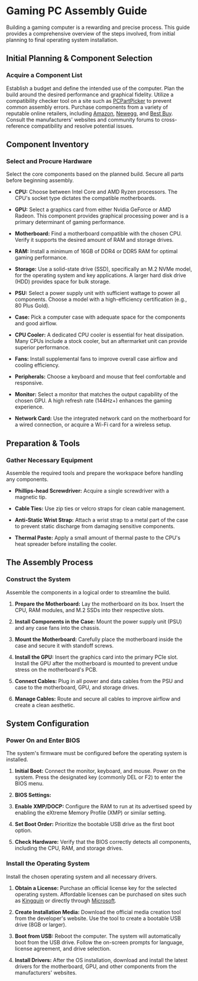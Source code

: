 # Gaming PC Assembly Guide

Building a gaming computer is a rewarding and precise process. This guide provides a comprehensive overview of the steps involved, from initial planning to final operating system installation.

## Initial Planning & Component Selection

### Acquire a Component List

Establish a budget and define the intended use of the computer. Plan the build around the desired performance and graphical fidelity. Utilize a compatibility checker tool on a site such as [PCPartPicker](https://pcpartpicker.com/) to prevent common assembly errors. Purchase components from a variety of reputable online retailers, including [Amazon](https://www.amazon.com/), [Newegg](https://www.newegg.com/), and [Best Buy](https://www.bestbuy.com/). Consult the manufacturers' websites and community forums to cross-reference compatibility and resolve potential issues.

## Component Inventory

### Select and Procure Hardware

Select the core components based on the planned build. Secure all parts before beginning assembly.

* **CPU:** Choose between Intel Core and AMD Ryzen processors. The CPU's socket type dictates the compatible motherboards.

* **GPU:** Select a graphics card from either Nvidia GeForce or AMD Radeon. This component provides graphical processing power and is a primary determinant of gaming performance.

* **Motherboard:** Find a motherboard compatible with the chosen CPU. Verify it supports the desired amount of RAM and storage drives.

* **RAM:** Install a minimum of 16GB of DDR4 or DDR5 RAM for optimal gaming performance.

* **Storage:** Use a solid-state drive (SSD), specifically an M.2 NVMe model, for the operating system and key applications. A larger hard disk drive (HDD) provides space for bulk storage.

* **PSU:** Select a power supply unit with sufficient wattage to power all components. Choose a model with a high-efficiency certification (e.g., 80 Plus Gold).

* **Case:** Pick a computer case with adequate space for the components and good airflow.

* **CPU Cooler:** A dedicated CPU cooler is essential for heat dissipation. Many CPUs include a stock cooler, but an aftermarket unit can provide superior performance.

* **Fans:** Install supplemental fans to improve overall case airflow and cooling efficiency.

* **Peripherals:** Choose a keyboard and mouse that feel comfortable and responsive.

* **Monitor:** Select a monitor that matches the output capability of the chosen GPU. A high refresh rate (144Hz+) enhances the gaming experience.

* **Network Card:** Use the integrated network card on the motherboard for a wired connection, or acquire a Wi-Fi card for a wireless setup.

## Preparation & Tools

### Gather Necessary Equipment

Assemble the required tools and prepare the workspace before handling any components.

* **Phillips-head Screwdriver:** Acquire a single screwdriver with a magnetic tip.

* **Cable Ties:** Use zip ties or velcro straps for clean cable management.

* **Anti-Static Wrist Strap:** Attach a wrist strap to a metal part of the case to prevent static discharge from damaging sensitive components.

* **Thermal Paste:** Apply a small amount of thermal paste to the CPU's heat spreader before installing the cooler.

## The Assembly Process

### Construct the System

Assemble the components in a logical order to streamline the build.

1. **Prepare the Motherboard:** Lay the motherboard on its box. Insert the CPU, RAM modules, and M.2 SSDs into their respective slots.

2. **Install Components in the Case:** Mount the power supply unit (PSU) and any case fans into the chassis.

3. **Mount the Motherboard:** Carefully place the motherboard inside the case and secure it with standoff screws.

4. **Install the GPU:** Insert the graphics card into the primary PCIe slot. Install the GPU after the motherboard is mounted to prevent undue stress on the motherboard's PCB.

5. **Connect Cables:** Plug in all power and data cables from the PSU and case to the motherboard, GPU, and storage drives.

6. **Manage Cables:** Route and secure all cables to improve airflow and create a clean aesthetic.

## System Configuration

### Power On and Enter BIOS

The system's firmware must be configured before the operating system is installed.

1. **Initial Boot:** Connect the monitor, keyboard, and mouse. Power on the system. Press the designated key (commonly DEL or F2) to enter the BIOS menu.

2. **BIOS Settings:**

3. **Enable XMP/DOCP:** Configure the RAM to run at its advertised speed by enabling the eXtreme Memory Profile (XMP) or similar setting.

4. **Set Boot Order:** Prioritize the bootable USB drive as the first boot option.

5. **Check Hardware:** Verify that the BIOS correctly detects all components, including the CPU, RAM, and storage drives.

### Install the Operating System

Install the chosen operating system and all necessary drivers.

1. **Obtain a License:** Purchase an official license key for the selected operating system. Affordable licenses can be purchased on sites such as [Kingquin](https://kingquin.net/) or directly through [Microsoft](https://www.microsoft.com/en-us/d/windows-11-home/dg7gmgf0krt0/).

2. **Create Installation Media:** Download the official media creation tool from the developer's website. Use the tool to create a bootable USB drive (8GB or larger).

3. **Boot from USB:** Reboot the computer. The system will automatically boot from the USB drive. Follow the on-screen prompts for language, license agreement, and drive selection.

4. **Install Drivers:** After the OS installation, download and install the latest drivers for the motherboard, GPU, and other components from the manufacturers' websites.
